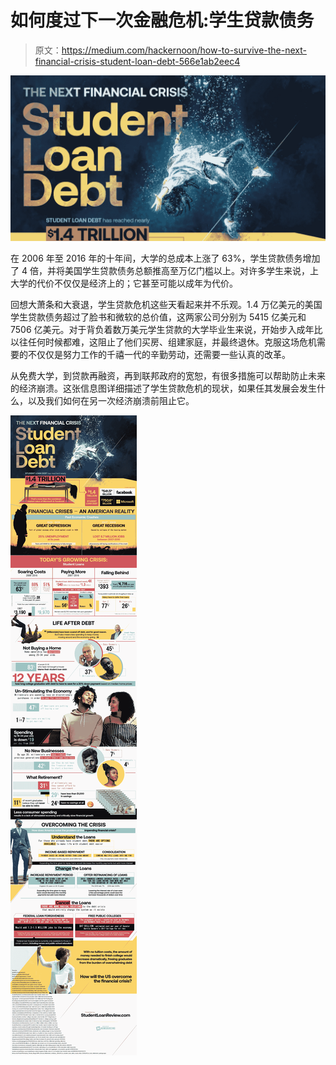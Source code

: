 # 如何度过下一次金融危机:学生贷款债务

> 原文：<https://medium.com/hackernoon/how-to-survive-the-next-financial-crisis-student-loan-debt-566e1ab2eec4>

![](img/a57a9916baa693d57f3e565d8609ec27.png)

在 2006 年至 2016 年的十年间，大学的总成本上涨了 63%，学生贷款债务增加了 4 倍，并将美国学生贷款债务总额推高至万亿门槛以上。对许多学生来说，上大学的代价不仅仅是经济上的；它甚至可能以成年为代价。

回想大萧条和大衰退，学生贷款危机这些天看起来并不乐观。1.4 万亿美元的美国学生贷款债务超过了脸书和微软的总价值，这两家公司分别为 5415 亿美元和 7506 亿美元。对于背负着数万美元学生贷款的大学毕业生来说，开始步入成年比以往任何时候都难，这阻止了他们买房、组建家庭，并最终退休。克服这场危机需要的不仅仅是努力工作的千禧一代的辛勤劳动，还需要一些认真的改革。

从免费大学，到贷款再融资，再到联邦政府的宽恕，有很多措施可以帮助防止未来的经济崩溃。这张信息图详细描述了学生贷款危机的现状，如果任其发展会发生什么，以及我们如何在另一次经济崩溃前阻止它。

![](img/f21744ab4c2f188b42ff57f3a96f93a8.png)
